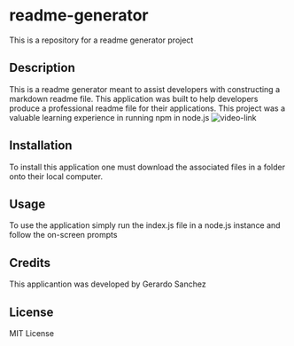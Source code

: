 # readme-generator
This is a repository for a readme generator project

## Description
This is a readme generator meant to assist developers with constructing a markdown readme file.
This application was built to help developers produce a professional readme file for their applications.
This project was a valuable learning experience in running npm in node.js
![video-link](https://drive.google.com/file/d/135DdBgJ4HLCZDNMWqz22mzu3AxbvTH0h/view)

## Installation
To install this application one must download the associated files in a folder onto their local computer.

## Usage
To use the application simply run the index.js file in a node.js instance and follow the on-screen prompts

## Credits
This applicantion was developed by Gerardo Sanchez

## License
MIT License